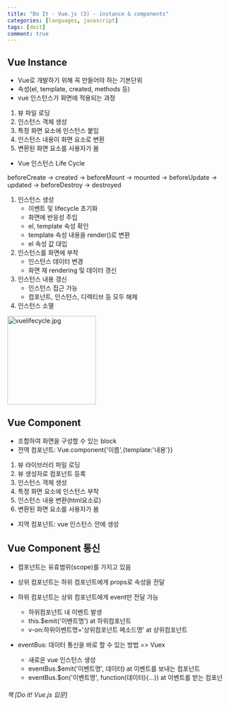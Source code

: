 ```yaml
---
title: "Do It - Vue.js (3) - instance & components"
categories: [languages, javascript]
tags: [doit]
comment: true
---
```


## Vue Instance

- Vue로 개발하기 위해 꼭 만들어야 하는 기본단위
- 속성(el, template, created, methods 등)
- vue 인스턴스가 화면에 적용되는 과정

1. 뷰 파일 로딩
2. 인스턴스 객체 생성
3. 특정 화면 요소에 인스턴스 붙임
4. 인스턴스 내용이 화면 요소로 변환
5. 변환된 화면 요소를 사용자가 봄

- Vue 인스턴스 Life Cycle

beforeCreate -> created -> beforeMount -> mounted -> beforeUpdate -> updated -> beforeDestroy -> destroyed

1. 인스턴스 생성
   - 이벤트 및 lifecycle 초기화
   - 화면에 반응성 주입
   - el, template 속성 확인
   - template 속성 내용을 render()로 변환
   - el 속성 값 대입
2. 인스턴스를 화면에 부착
   - 인스턴스 데이터 변경
   - 화면 재 rendering 및 데이터 갱신
3. 인스턴스 내용 갱신
   - 인스턴스 접근 가능
   - 컴포넌트, 인스턴스, 디렉티브 등 모두 해제
4. 인스턴스 소멸

<img src="https://kr.vuejs.org/images/lifecycle.png" alt="vuelifecycle.jpg" width="200">

## Vue Component

- 조합하여 화면을 구성할 수 있는 block
- 전역 컴포넌트: Vue.component{'이름',{template:'내용'}}

1. 뷰 라이브러리 파일 로딩
2. 뷰 생성자로 컴포넌트 등록
3. 인스턴스 객체 생성
4. 특정 화면 요소에 인스턴스 부착
5. 인스턴스 내용 변환(html요소로)
6. 변환된 화면 요소를 사용자가 봄

- 지역 컴포넌트: vue 인스턴스 안에 생성

## Vue Component 통신

- 컴포넌트는 유효범위(scope)를 가지고 있음
- 상위 컴포넌트는 하위 컴포넌트에게 props로 속성을 전달
- 하위 컴포넌트는 상위 컴포넌트에게 event만 전달 가능

  - 하위컴포넌트 내 이벤트 발생
  - this.$emit('이벤트명') at 하위컴포넌트
  - v-on:하위이벤트명='상위컴포넌트 메소드명' at 상위컴포넌트

- eventBus: 데이터 통신을 바로 할 수 있는 방법 => Vuex

  - 새로운 vue 인스턴스 생성
  - eventBus.$emit('이벤트명', 데이터) at 이벤트를 보내는 컴포넌트
  - eventBus.$on('이벤트명', function(데이터){...}) at 이벤트를 받는 컴포넌

###### 책 [Do it! Vue.js 입문]
